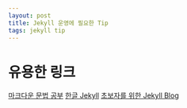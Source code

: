 ```yaml
---
layout: post
title: Jekyll 운영에 필요한 Tip
tags: jekyll tip
---
```




# 유용한 링크
[마크다운 문법 공부](http://scriptogr.am/myevan/post/markdown-syntax-guide-for-scriptogram)
[한글 Jekyll](http://jekyllrb-ko.github.io)
[초보자를 위한 Jekyll Blog](http://halryang.net/Jekyll-Blogging-For-Beginners/)